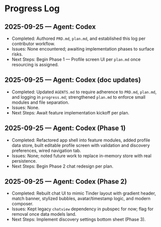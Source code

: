 # Progress Log

## 2025-09-25 — Agent: Codex
- Completed: Authored `PRD.md`, `plan.md`, and established this log per contributor workflow.
- Issues: None encountered; awaiting implementation phases to surface risks.
- Next Steps: Begin Phase 1 — Profile screen UI per `plan.md` once resourcing is assigned.

## 2025-09-25 — Agent: Codex (doc updates)
- Completed: Updated `AGENTS.md` to require adherence to `PRD.md`, `plan.md`, and logging in `progress.md`; strengthened `plan.md` to enforce small modules and file separation.
- Issues: None.
- Next Steps: Await feature implementation kickoff per plan.

## 2025-09-25 — Agent: Codex (Phase 1)
- Completed: Refactored app shell into feature modules, added profile data store, built editable profile screen with validation and discovery preferences, wired navigation tab.
- Issues: None; noted future work to replace in-memory store with real persistence.
- Next Steps: Begin Phase 2 chat redesign per plan.

## 2025-09-25 — Agent: Codex (Phase 2)
- Completed: Rebuilt chat UI to mimic Tinder layout with gradient header, match banner, stylized bubbles, avatar/timestamp logic, and modern composer.
- Issues: Kept legacy `chatview` dependency in pubspec for now; flag for removal once data models land.
- Next Steps: Implement discovery settings bottom sheet (Phase 3).
